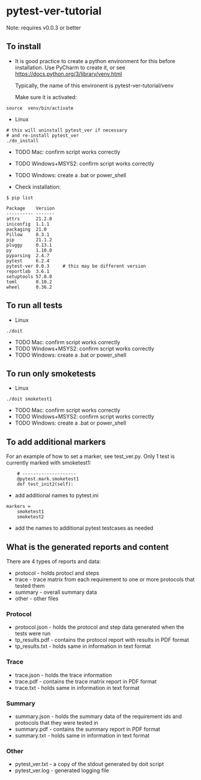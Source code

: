 # pytest-ver-tutorial

Note: requires v0.0.3 or better

## To install

* It is good practice to create a python environment for this
  before installation. Use PyCharm to create it, or
  see https://docs.python.org/3/library/venv.html

  Typically, the name of this environent is
  pytest-ver-tutorial/venv

  Make sure it is activated:

```
source  venv/bin/activate
```

* Linux

```
# this will uninstall pytest_ver if necessary
# and re-install pytest_ver
./do_install
```

* TODO Mac: confirm script works correctly
* TODO Windows+MSYS2: confirm script works correctly
* TODO Windows: create a .bat or power_shell

* Check installation:

```
$ pip list

Package    Version
---------- -------
attrs      21.2.0
iniconfig  1.1.1
packaging  21.0
Pillow     8.3.1
pip        21.1.2
pluggy     0.13.1
py         1.10.0
pyparsing  2.4.7
pytest     6.2.4
pytest-ver 0.0.3     # this may be different version
reportlab  3.6.1
setuptools 57.0.0
toml       0.10.2
wheel      0.36.2
```

## To run all tests

* Linux

```
./doit
```

* TODO Mac: confirm script works correctly
* TODO Windows+MSYS2: confirm script works correctly
* TODO Windows: create a .bat or power_shell

## To run only smoketests

* Linux

```
./doit smoketest1
```

* TODO Mac: confirm script works correctly
* TODO Windows+MSYS2: confirm script works correctly
* TODO Windows: create a .bat or power_shell

## To add additional markers

For an example of how to set a marker, see test_ver.py. Only 1
test is currently marked with smoketest1:

```
    # --------------------
    @pytest.mark.smoketest1
    def test_init2(self):
```

* add additional names to pytest.ini

```
markers =
    smoketest1
    smoketest2
```

* add the names to additional pytest testcases as needed

## What is the generated reports and content

There are 4 types of reports and data:

* protocol - holds protocl and steps
* trace - trace matrix from each requirement to one or more
  protocols that tested them
* summary - overall summary data
* other - other files

### Protocol

* protocol.json - holds the protocol and step data generated when
  the tests were run
* tp_results.pdf - contains the protocol report with results in
  PDF format
* tp_results.txt - holds same in information in text format

### Trace

* trace.json - holds the trace information
* trace.pdf - contains the trace matrix report in PDF format
* trace.txt - holds same in information in text format

### Summary

* summary.json - holds the summary data of the requirement ids
  and protocols that they were tested in
* summary.pdf - contains the summary report in PDF format
* summary.txt - holds same in information in text format

### Other

* pytest_ver.txt - a copy of the stdout generated by doit script
* pytest_ver.log - generated logging file
